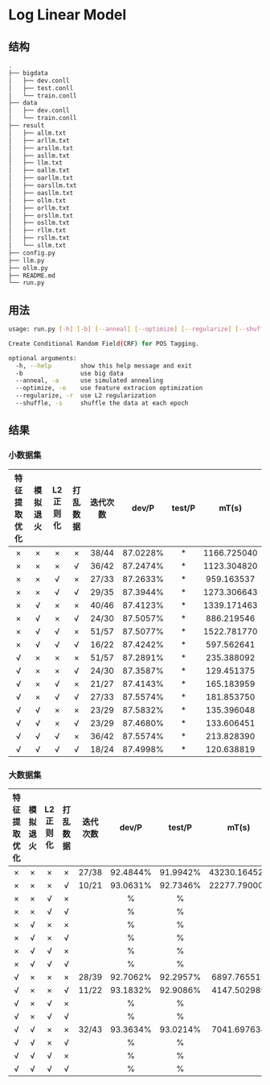 # Log Linear Model

## 结构

```sh
.
├── bigdata
│   ├── dev.conll
│   ├── test.conll
│   └── train.conll
├── data
│   ├── dev.conll
│   └── train.conll
├── result
│   ├── allm.txt
│   ├── arllm.txt
│   ├── arsllm.txt
│   ├── asllm.txt
│   ├── llm.txt
│   ├── oallm.txt
│   ├── oarllm.txt
│   ├── oarsllm.txt
│   ├── oasllm.txt
│   ├── ollm.txt
│   ├── orllm.txt
│   ├── orsllm.txt
│   ├── osllm.txt
│   ├── rllm.txt
│   ├── rsllm.txt
│   └── sllm.txt
├── config.py
├── llm.py
├── ollm.py
├── README.md
└── run.py
```

## 用法

```sh
usage: run.py [-h] [-b] [--anneal] [--optimize] [--regularize] [--shuffle]

Create Conditional Random Field(CRF) for POS Tagging.

optional arguments:
  -h, --help        show this help message and exit
  -b                use big data
  --anneal, -a      use simulated annealing
  --optimize, -o    use feature extracion optimization
  --regularize, -r  use L2 regularization
  --shuffle, -s     shuffle the data at each epoch
```

## 结果

### 小数据集

| 特征提取优化 | 模拟退火 | L2正则化 | 打乱数据 | 迭代次数 |  dev/P   | test/P |    mT(s)    |
| :----------: | :------: | :------: | :------: | :------: | :------: | :----: | :---------: |
|      ×       |    ×     |    ×     |    ×     |  38/44   | 87.0228% |   *    | 1166.725040 |
|      ×       |    ×     |    ×     |    √     |  36/42   | 87.2474% |   *    | 1123.304820 |
|      ×       |    ×     |    √     |    ×     |  27/33   | 87.2633% |   *    | 959.163537  |
|      ×       |    ×     |    √     |    √     |  29/35   | 87.3944% |   *    | 1273.306643 |
|      ×       |    √     |    ×     |    ×     |  40/46   | 87.4123% |   *    | 1339.171463 |
|      ×       |    √     |    ×     |    √     |  24/30   | 87.5057% |   *    | 886.219546  |
|      ×       |    √     |    √     |    ×     |  51/57   | 87.5077% |   *    | 1522.781770 |
|      ×       |    √     |    √     |    √     |  16/22   | 87.4242% |   *    | 597.562641  |
|      √       |    ×     |    ×     |    ×     |  51/57   | 87.2891% |   *    | 235.388092  |
|      √       |    ×     |    ×     |    √     |  24/30   | 87.3587% |   *    | 129.451375  |
|      √       |    ×     |    √     |    ×     |  21/27   | 87.4143% |   *    | 165.183959  |
|      √       |    ×     |    √     |    √     |  27/33   | 87.5574% |   *    | 181.853750  |
|      √       |    √     |    ×     |    ×     |  23/29   | 87.5832% |   *    | 135.396048  |
|      √       |    √     |    ×     |    √     |  23/29   | 87.4680% |   *    | 133.606451  |
|      √       |    √     |    √     |    ×     |  36/42   | 87.5574% |   *    | 213.828390  |
|      √       |    √     |    √     |    √     |  18/24   | 87.4998% |   *    | 120.638819  |

### 大数据集

| 特征提取优化 | 模拟退火 | L2正则化 | 打乱数据 | 迭代次数 |  dev/P   |  test/P  |    mT(s)     |
| :----------: | :------: | :------: | :------: | :------: | :------: | :------: | :----------: |
|      ×       |    ×     |    ×     |    ×     |  27/38   | 92.4844% | 91.9942% | 43230.164524 |
|      ×       |    ×     |    ×     |    √     |  10/21   | 93.0631% | 92.7346% | 22277.790006 |
|      ×       |    ×     |    √     |    ×     |          |    %     |    %     |              |
|      ×       |    ×     |    √     |    √     |          |    %     |    %     |              |
|      ×       |    √     |    ×     |    ×     |          |    %     |    %     |              |
|      ×       |    √     |    ×     |    √     |          |    %     |    %     |              |
|      ×       |    √     |    √     |    ×     |          |    %     |    %     |              |
|      ×       |    √     |    √     |    √     |          |    %     |    %     |              |
|      √       |    ×     |    ×     |    ×     |  28/39   | 92.7062% | 92.2957% | 6897.765515  |
|      √       |    ×     |    ×     |    √     |  11/22   | 93.1832% | 92.9086% | 4147.502989  |
|      √       |    ×     |    √     |    ×     |          |    %     |    %     |              |
|      √       |    ×     |    √     |    √     |          |    %     |    %     |              |
|      √       |    √     |    ×     |    ×     |  32/43   | 93.3634% | 93.0214% | 7041.697634  |
|      √       |    √     |    ×     |    √     |          |    %     |    %     |              |
|      √       |    √     |    √     |    ×     |          |    %     |    %     |              |
|      √       |    √     |    √     |    √     |          |    %     |    %     |              |